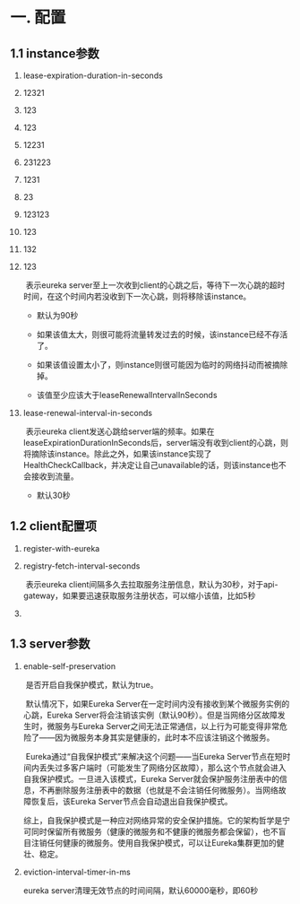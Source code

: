 # 一. 配置

## 1.1 instance参数

1. lease-expiration-duration-in-seconds

2. 12321

3. 123

4. 123

5. 12231

6. 231223

7. 1231

8. 23

9. 123123

10. 123

11. 132

12. 123

    ​		表示eureka server至上一次收到client的心跳之后，等待下一次心跳的超时时间，在这个时间内若没收到下一次心跳，则将移除该instance。

    - 默认为90秒

    - 如果该值太大，则很可能将流量转发过去的时候，该instance已经不存活了。
    - 如果该值设置太小了，则instance则很可能因为临时的网络抖动而被摘除掉。
    - 该值至少应该大于leaseRenewalIntervalInSeconds

13. lease-renewal-interval-in-seconds

    ​		表示eureka client发送心跳给server端的频率。如果在leaseExpirationDurationInSeconds后，server端没有收到client的心跳，则将摘除该instance。除此之外，如果该instance实现了HealthCheckCallback，并决定让自己unavailable的话，则该instance也不会接收到流量。

    - 默认30秒



## 1.2 client配置项

1. register-with-eureka

2. registry-fetch-interval-seconds

   ​		表示eureka client间隔多久去拉取服务注册信息，默认为30秒，对于api-gateway，如果要迅速获取服务注册状态，可以缩小该值，比如5秒

3. 



## 1.3 server参数

1. enable-self-preservation

   ​		是否开启自我保护模式，默认为true。

   ​		默认情况下，如果Eureka Server在一定时间内没有接收到某个微服务实例的心跳，Eureka Server将会注销该实例（默认90秒）。但是当网络分区故障发生时，微服务与Eureka Server之间无法正常通信，以上行为可能变得非常危险了——因为微服务本身其实是健康的，此时本不应该注销这个微服务。

   ​		Eureka通过“自我保护模式”来解决这个问题——当Eureka Server节点在短时间内丢失过多客户端时（可能发生了网络分区故障），那么这个节点就会进入自我保护模式。一旦进入该模式，Eureka Server就会保护服务注册表中的信息，不再删除服务注册表中的数据（也就是不会注销任何微服务）。当网络故障恢复后，该Eureka Server节点会自动退出自我保护模式。

   ​		综上，自我保护模式是一种应对网络异常的安全保护措施。它的架构哲学是宁可同时保留所有微服务（健康的微服务和不健康的微服务都会保留），也不盲目注销任何健康的微服务。使用自我保护模式，可以让Eureka集群更加的健壮、稳定。

2. eviction-interval-timer-in-ms

   eureka server清理无效节点的时间间隔，默认60000毫秒，即60秒

   

   

   